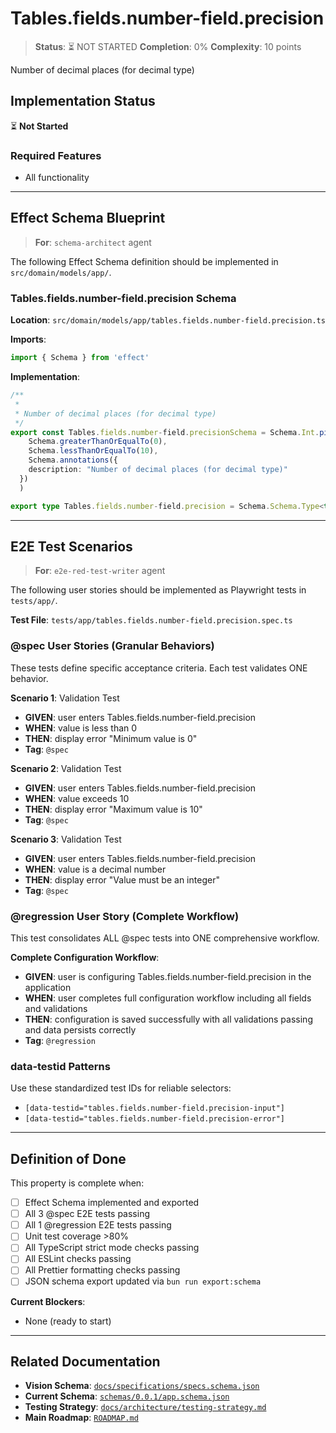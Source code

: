 # Tables.fields.number-field.precision

> **Status**: ⏳ NOT STARTED
> **Completion**: 0%
> **Complexity**: 10 points

Number of decimal places (for decimal type)

## Implementation Status

⏳ **Not Started**

### Required Features

- All functionality

---

## Effect Schema Blueprint

> **For**: `schema-architect` agent

The following Effect Schema definition should be implemented in `src/domain/models/app/`.

### Tables.fields.number-field.precision Schema

**Location**: `src/domain/models/app/tables.fields.number-field.precision.ts`

**Imports**:

```typescript
import { Schema } from 'effect'
```

**Implementation**:

```typescript
/**
 *
 * Number of decimal places (for decimal type)
 */
export const Tables.fields.number-field.precisionSchema = Schema.Int.pipe(
    Schema.greaterThanOrEqualTo(0),
    Schema.lessThanOrEqualTo(10),
    Schema.annotations({
    description: "Number of decimal places (for decimal type)"
  })
  )

export type Tables.fields.number-field.precision = Schema.Schema.Type<typeof Tables.fields.number-field.precisionSchema>
```

---

## E2E Test Scenarios

> **For**: `e2e-red-test-writer` agent

The following user stories should be implemented as Playwright tests in `tests/app/`.

**Test File**: `tests/app/tables.fields.number-field.precision.spec.ts`

### @spec User Stories (Granular Behaviors)

These tests define specific acceptance criteria. Each test validates ONE behavior.

**Scenario 1**: Validation Test

- **GIVEN**: user enters Tables.fields.number-field.precision
- **WHEN**: value is less than 0
- **THEN**: display error "Minimum value is 0"
- **Tag**: `@spec`

**Scenario 2**: Validation Test

- **GIVEN**: user enters Tables.fields.number-field.precision
- **WHEN**: value exceeds 10
- **THEN**: display error "Maximum value is 10"
- **Tag**: `@spec`

**Scenario 3**: Validation Test

- **GIVEN**: user enters Tables.fields.number-field.precision
- **WHEN**: value is a decimal number
- **THEN**: display error "Value must be an integer"
- **Tag**: `@spec`

### @regression User Story (Complete Workflow)

This test consolidates ALL @spec tests into ONE comprehensive workflow.

**Complete Configuration Workflow**:

- **GIVEN**: user is configuring Tables.fields.number-field.precision in the application
- **WHEN**: user completes full configuration workflow including all fields and validations
- **THEN**: configuration is saved successfully with all validations passing and data persists correctly
- **Tag**: `@regression`

### data-testid Patterns

Use these standardized test IDs for reliable selectors:

- `[data-testid="tables.fields.number-field.precision-input"]`
- `[data-testid="tables.fields.number-field.precision-error"]`

---

## Definition of Done

This property is complete when:

- [ ] Effect Schema implemented and exported
- [ ] All 3 @spec E2E tests passing
- [ ] All 1 @regression E2E tests passing
- [ ] Unit test coverage >80%
- [ ] All TypeScript strict mode checks passing
- [ ] All ESLint checks passing
- [ ] All Prettier formatting checks passing
- [ ] JSON schema export updated via `bun run export:schema`

**Current Blockers**:

- None (ready to start)

---

## Related Documentation

- **Vision Schema**: [`docs/specifications/specs.schema.json`](../specs.schema.json)
- **Current Schema**: [`schemas/0.0.1/app.schema.json`](../../schemas/0.0.1/app.schema.json)
- **Testing Strategy**: [`docs/architecture/testing-strategy.md`](../../architecture/testing-strategy.md)
- **Main Roadmap**: [`ROADMAP.md`](../../../ROADMAP.md)
